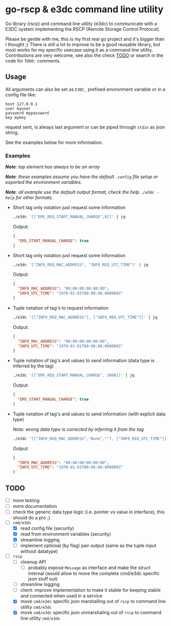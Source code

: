 # go-rscp & e3dc command line utility

Go library (rscp) and command line utility (e3dc) to communicate with a E3DC system implementing the RSCP (Remote Storage Control Protocol).

Please be gentle with me, this is my first real go project and it's bigger than I thought ;)
There is still a lot to improve to be a good reusable library, but most works for my specific usecase using it as a command line utility.
Contributions are very welcome, see also the check [TODO](#TODO) or search in the code for `TODO:` comments.

## Usage

All arguments can also be set as `E3DC_` prefixed environment variable or in a config file like:
```
host 127.0.0.1
user myuser
password mypassword
key mykey
```

request sent, is always last argument or can be piped through `stdin` as json string.

See the examples below for more information.


### Examples

***Note**: top element has always to be an array*

***Note**: these examples assume you have the default `.config` file setup or exported the environment variables.*

***Note**: all example use the default output format, check the help `./e3dc -help` for other formats.*

* Short tag only notation just request some information
    ```sh
    ./e3dc '[["EMS_REQ_START_MANUAL_CHARGE",0]]' | jq
    ```
    Output:
    ```json
    {
      "EMS_START_MANUAL_CHARGE": true
    }
    ```

* Short tag only notation just request some information
    ```sh
    ./e3dc '["INFO_REQ_MAC_ADDRESS", "INFO_REQ_UTC_TIME"]' | jq
    ```
    Output:
    ```json
    {
      "INFO_MAC_ADDRESS": "00:00:00:00:00:00",
      "INFO_UTC_TIME": "1970-01-01T00:00:00.000000Z"
    }
    ```

* Tuple notation of tag's to request information
    ```sh
    ./e3dc '[["INFO_REQ_MAC_ADDRESS"], ["INFO_REQ_UTC_TIME"]]' | jq
    ```
    Output:
    ```json
    {
      "INFO_MAC_ADDRESS": "00:00:00:00:00:00",
      "INFO_UTC_TIME": "1970-01-01T00:00:00.000000Z"
    }
    ```

* Tuple notation of tag's and values to send information (data type is inferred by the tag)
    ```sh
    ./e3dc '[["EMS_REQ_START_MANUAL_CHARGE", 3000]]' | jq
    ```
    Output:
    ```json
    {
      "EMS_START_MANUAL_CHARGE": true
    }
    ```
* Tuple notation of tag's and values to send information (with explicit data type)
  
    *Note: wrong data type is corrected by inferring it from the tag*
    ```sh
    ./e3dc '[["INFO_REQ_MAC_ADDRESS","None",""], ["INFO_REQ_UTC_TIME"]]' | jq
    ```
    Output:
    ```json
    {
      "INFO_MAC_ADDRESS": "00:00:00:00:00:00",
      "INFO_UTC_TIME": "1970-01-01T00:00:00.000000Z"
    }
    ```

## TODO
 - [ ] more testing
 - [ ] more documentation
 - [ ] check the generic data type logic (i.e. pointer vs value in interface), this should do a pro ;)
 - [ ] `cmd/e3dc`
   - [x] read config file (security)
   - [x] read from environment variables (security)
   - [x] streamline logging 
   - [ ] implement optional (by flag) pair output (same as the tuple input without datatype)
 - [ ] `rscp`
   - [ ] cleanup API
     - [ ] probably expose `Message` as interface and make the struct internal (would allow to move the complete cmd/e3dc specific json stuff out)
   - [ ] streamline logging
   - [ ] client: improve implementation to make it stable for keeping stable and connected when used in a service
   - [x] move `cmd/e3dc` specific json marshalling out of `rscp` to command line utility `cmd/e3dc`
   - [x] move `cmd/e3dc` specific json unmarshaling out of `rscp` to command line utility `cmd/e3dc`